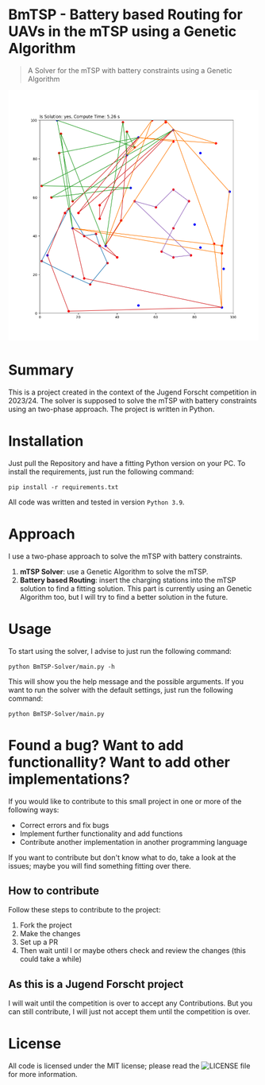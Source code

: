 # BmTSP - Battery based Routing for UAVs in the mTSP using a Genetic Algorithm
> A Solver for the mTSP with battery constraints using a Genetic Algorithm

![a generated example image](images/graph.png)

# Summary
This is a project created in the context of the Jugend Forscht competition in 2023/24. 
The solver is supposed to solve the mTSP with battery constraints using an two-phase approach.
The project is written in Python.    

# Installation
Just pull the Repository and have a fitting Python version on your PC. To install the requirements, just run the following command:
```
pip install -r requirements.txt
``` 
All code was written and tested in version ```Python 3.9```.

# Approach
I use a two-phase approach to solve the mTSP with battery constraints. 
1. **mTSP Solver**: use a Genetic Algorithm to solve the mTSP.
2. **Battery based Routing**: insert the charging stations into the mTSP solution to find a fitting solution. This part is currently using an Genetic Algorithm too, but I will try to find a better solution in the future. 

# Usage
To start using the solver, I advise to just run the following command:
```
python BmTSP-Solver/main.py -h
```
This will show you the help message and the possible arguments. If you want to run the solver with the default settings, just run the following command:
```
python BmTSP-Solver/main.py
```

# Found a bug? Want to add functionallity? Want to add other implementations?
If you would like to contribute to this small project in one or more of the following ways:
- Correct errors and fix bugs
- Implement further functionality and add functions
- Contribute another implementation in another programming language

If you want to contribute but don't know what to do, take a look at the issues; maybe you will find something fitting over there.

## How to contribute
Follow these steps to contribute to the project:
1. Fork the project
2. Make the changes
3. Set up a PR
4. Then wait until I or maybe others check and review the changes (this could take a while) 

## As this is a Jugend Forscht project
I will wait until the competition is over to accept any Contributions. But you can still contribute, I will just not
accept them until the competition is over.

# License
All code is licensed under the MIT license; please read the ![LICENSE file](LICENSE) for more information.
